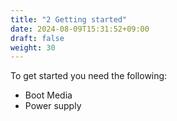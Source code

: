 ```yaml
---
title: "2 Getting started"
date: 2024-08-09T15:31:52+09:00
draft: false
weight: 30
---
```


To get started you need the following:

* Boot Media
* Power supply

